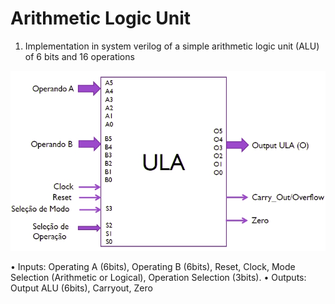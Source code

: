 # Arithmetic Logic Unit

 1. Implementation in system verilog of a simple arithmetic logic unit (ALU) of 6 bits and 16 operations

![Figure](https://github.com/roscibely/arithmetic-logic-unit/blob/master/ula.jpg)


• Inputs: Operating A (6bits), Operating B (6bits), Reset, Clock, Mode Selection (Arithmetic or Logical), Operation Selection (3bits).
• Outputs: Output ALU (6bits), Carryout, Zero
